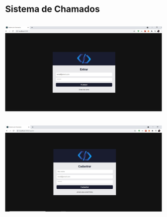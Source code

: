 # Sistema de Chamados

<h1 align="center">
    <img alt="Login" title="Login" src=".github/login.jpg" />
</h1>

<h1 align="center">
    <img alt="Cadastro" title="Cadastro" src=".github/cadastro.jpg" />
</h1>
